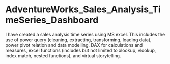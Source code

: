 # AdventureWorks_Sales_Analysis_TimeSeries_Dashboard
I have created a sales analysis time series using MS excel. This includes the use of power query (cleaning, extracting, transforming, loading data), power pivot relation and data modelling, DAX for calculations and measures, excel functions (includes but not limited to xlookup, vlookup, index match, nested functions), and virtual storytelling.
